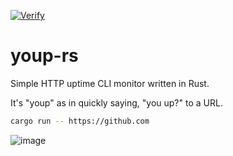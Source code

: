 [![Verify](https://github.com/HarlemSquirrel/youp-rs/actions/workflows/verify.yml/badge.svg)](https://github.com/HarlemSquirrel/youp-rs/actions/workflows/verify.yml)

# youp-rs

Simple HTTP uptime CLI monitor written in Rust.

It's "youp" as in quickly saying, "you up?" to a URL.

```sh
cargo run -- https://github.com
```
![image](https://github.com/user-attachments/assets/83d37cdc-d581-4cb1-b5b2-42af8de24c2f)
